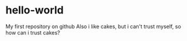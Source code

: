# hello-world
My first repository on github
Also i like cakes, but i can't trust myself, so how can i trust cakes?
